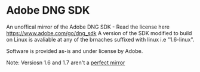 # Adobe DNG SDK

An unoffical mirror of the Adobe DNG SDK - Read the license here https://www.adobe.com/go/dng_sdk
A version of the SDK modified to build on Linux is avaliable at any of the brnaches suffixed with linux i.e "1.6-linux".

Software is provided as-is and under license by Adobe.

Note: Versiosn 1.6 and 1.7 aren't a [perfect mirror](https://github.com/Autoenhance-ai/adobe-dng-sdk/issues/1)